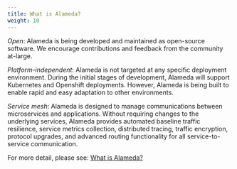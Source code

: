 ```yaml
---
title: What is Alameda?
weight: 10
---
```


*Open*: Alameda is being developed and maintained as open-source software. We encourage contributions and feedback from the community at-large.

*Platform-independent*: Alameda is not targeted at any specific deployment environment. During the initial stages of development, Alameda will support
Kubernetes and Openshift deployments. However, Alameda is being built to enable rapid and easy adaptation to other environments.

*Service mesh*: Alameda is designed to manage communications between microservices and applications. Without requiring changes to the underlying services, Alameda provides automated baseline traffic resilience, service metrics collection, distributed tracing, traffic encryption, protocol upgrades, and advanced routing functionality for all service-to-service communication.

For more detail, please see: [What is Alameda?](/docs/concepts/what-is-alameda/)
